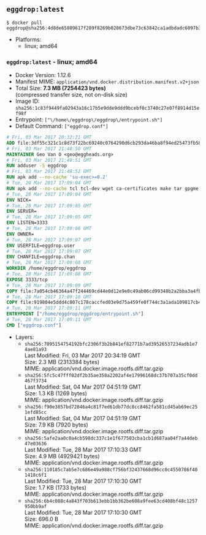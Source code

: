 ## `eggdrop:latest`

```console
$ docker pull eggdrop@sha256:4d8de65809617f289f8269b028673dbe73c63842ca1adbdadc6097b3e9ea3151
```

-	Platforms:
	-	linux; amd64

### `eggdrop:latest` - linux; amd64

-	Docker Version: 1.12.6
-	Manifest MIME: `application/vnd.docker.distribution.manifest.v2+json`
-	Total Size: **7.3 MB (7254423 bytes)**  
	(compressed transfer size, not on-disk size)
-	Image ID: `sha256:1c83f9449fa02943a16c17b5e9dde9ddd9bcebf0c3740c27e07f8914d15ef98f`
-	Entrypoint: `["\/home\/eggdrop\/eggdrop\/entrypoint.sh"]`
-	Default Command: `["eggdrop.conf"]`

```dockerfile
# Fri, 03 Mar 2017 20:32:21 GMT
ADD file:3df55c321c1c8d73f22bc69240c0764290d6cb293da46ba8f94ed25473fb5853 in / 
# Fri, 03 Mar 2017 21:48:50 GMT
MAINTAINER Geo Van O <geo@eggheads.org>
# Fri, 03 Mar 2017 21:48:51 GMT
RUN adduser -S eggdrop
# Fri, 03 Mar 2017 21:48:52 GMT
RUN apk add --no-cache 'su-exec>=0.2'
# Tue, 28 Mar 2017 17:09:04 GMT
RUN apk add --no-cache tcl tcl-dev wget ca-certificates make tar gpgme bash build-base openssl openssl-dev  && wget ftp://ftp.eggheads.org/pub/eggdrop/source/1.8/eggdrop-1.8.1.tar.gz   && wget ftp://ftp.eggheads.org/pub/eggdrop/source/1.8/eggdrop-1.8.1.tar.gz.asc   && gpg --keyserver ha.pool.sks-keyservers.net --recv-key E01C240484DE7DBE190FE141E7667DE1D1A39AFF   && gpg --batch --verify eggdrop-1.8.1.tar.gz.asc eggdrop-1.8.1.tar.gz   && rm eggdrop-1.8.1.tar.gz.asc   && tar -zxvf eggdrop-1.8.1.tar.gz   && rm eggdrop-1.8.1.tar.gz   && ( cd eggdrop-1.8.1     && ./configure     && make config     && make     && make install DEST=/home/eggdrop/eggdrop )   && rm -rf eggdrop-1.8.1   && mkdir /home/eggdrop/eggdrop/data   && chown -R eggdrop /home/eggdrop/eggdrop   && apk del tcl-dev wget ca-certificates make tar gpgme build-base openssl-dev
# Tue, 28 Mar 2017 17:09:04 GMT
ENV NICK=
# Tue, 28 Mar 2017 17:09:05 GMT
ENV SERVER=
# Tue, 28 Mar 2017 17:09:05 GMT
ENV LISTEN=3333
# Tue, 28 Mar 2017 17:09:06 GMT
ENV OWNER=
# Tue, 28 Mar 2017 17:09:07 GMT
ENV USERFILE=eggdrop.user
# Tue, 28 Mar 2017 17:09:07 GMT
ENV CHANFILE=eggdrop.chan
# Tue, 28 Mar 2017 17:09:08 GMT
WORKDIR /home/eggdrop/eggdrop
# Tue, 28 Mar 2017 17:09:08 GMT
EXPOSE 3333/tcp
# Tue, 28 Mar 2017 17:09:09 GMT
COPY file:7a054cb46364a47f244469cd44e0d12e9e0c49ab06cd99348b2a2bba3a4fb1c8 in /home/eggdrop/eggdrop 
# Tue, 28 Mar 2017 17:09:10 GMT
COPY file:919804e5ddd4c807c178caccfed03e9d75a459fe0f744c3a1ada109817cb44ec in /home/eggdrop/eggdrop/scripts/ 
# Tue, 28 Mar 2017 17:09:11 GMT
ENTRYPOINT ["/home/eggdrop/eggdrop/entrypoint.sh"]
# Tue, 28 Mar 2017 17:09:11 GMT
CMD ["eggdrop.conf"]
```

-	Layers:
	-	`sha256:7095154754192bfc2306f3b2b841ef82771b7ad39526537234adb1e74ae81a93`  
		Last Modified: Fri, 03 Mar 2017 20:34:19 GMT  
		Size: 2.3 MB (2313384 bytes)  
		MIME: application/vnd.docker.image.rootfs.diff.tar.gzip
	-	`sha256:5fc5c47fff02df2b35ae358a2202af4e17996168dc37b707a35cf0dd467f3734`  
		Last Modified: Sat, 04 Mar 2017 04:51:19 GMT  
		Size: 1.3 KB (1269 bytes)  
		MIME: application/vnd.docker.image.rootfs.diff.tar.gzip
	-	`sha256:f90e3857bd72846a4c81f7ed61db77dc8cc8462fa581cd45ab69ec251efd85cc`  
		Last Modified: Sat, 04 Mar 2017 04:51:19 GMT  
		Size: 7.9 KB (7920 bytes)  
		MIME: application/vnd.docker.image.rootfs.diff.tar.gzip
	-	`sha256:5afe2aa0c0a4cb598dc337c1e1f677503cba1cb1d687aa04f7a44deb47e03636`  
		Last Modified: Tue, 28 Mar 2017 17:10:33 GMT  
		Size: 4.9 MB (4929421 bytes)  
		MIME: application/vnd.docker.image.rootfs.diff.tar.gzip
	-	`sha256:110185c7ab5e7c686e49a988cf756bf32437668d96cc0c4550786f401418c6f1`  
		Last Modified: Tue, 28 Mar 2017 17:10:30 GMT  
		Size: 1.7 KB (1733 bytes)  
		MIME: application/vnd.docker.image.rootfs.diff.tar.gzip
	-	`sha256:6b4c088c4a843f703b613ebb1bb362be608a9fee63cd408bf48c1257950bb9af`  
		Last Modified: Tue, 28 Mar 2017 17:10:30 GMT  
		Size: 696.0 B  
		MIME: application/vnd.docker.image.rootfs.diff.tar.gzip
